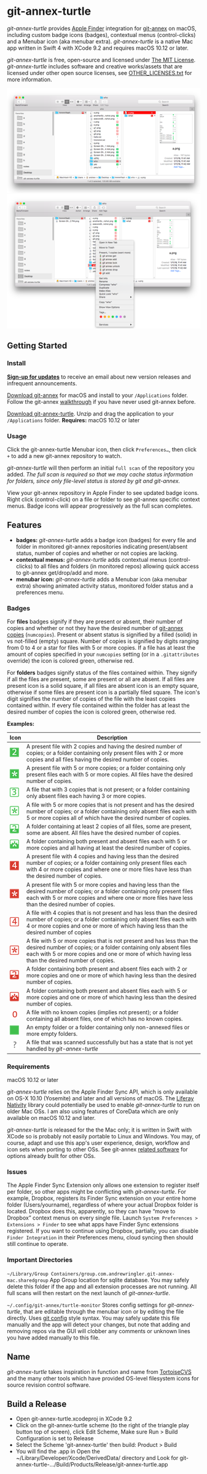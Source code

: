 # git-annex-turtle
*git-annex-turtle* provides <a href="https://en.wikipedia.org/wiki/Finder_(software)">Apple Finder</a> integration for [git-annex](http://git-annex.branchable.com/) on macOS, including custom badge icons (badges), contextual menus (control-clicks) and a Menubar icon (aka menubar extra). *git-annex-turtle* is a native Mac app written in Swift 4 with XCode 9.2 and requires macOS 10.12 or later. 

*git-annex-turtle* is free, open-source and licensed under [The MIT License](https://opensource.org/licenses/MIT). *git-annex-turtle* includes software and creative works/assets that are licensed under other open source licenses, see [OTHER_LICENSES.txt](OTHER_LICENSES.txt) for more information.

![finder window with badge icons](documentation/2018-3-7-badge-icons-in-finder.png)
![context menu of monitored file](documentation/2018-3-7-context-menu-whitebkg.png)

## Getting Started
### Install
**[Sign-up for updates](http://eepurl.com/dndzG9)** to receive an email about new version releases and infrequent announcements.

[Download git-annex](http://git-annex.branchable.com/install/OSX/) for macOS and install to your `/Applications` folder. Follow the git-annex [walkthrough](http://git-annex.branchable.com/walkthrough/) if you have never used git-annex before.

[Download git-annex-turtle](https://github.com/andrewringler/git-annex-turtle/releases). Unzip and drag the application to your `/Applications` folder. **Requires:** macOS 10.12 or later

### Usage
Click the git-annex-turtle Menubar icon, then click `Preferences…`, then click `+` to add a new git-annex repository to watch.

*git-annex-turtle* will then perform an initial `full scan` of the repository you added. *The full scan is required so that we may cache status information for folders, since only file-level status is stored by git and git-annex.*

View your git-annex repository in Apple Finder to see updated badge icons. Right click (control-click) on a file or folder to see git-annex specific context menus. Badge icons will appear progressively as the full scan completes.

## Features
 * **badges:** *git-annex-turtle* adds a badge icon (badges) for every file and folder in monitored git-annex repositories indicating present/absent status, number of copies and whether or not copies are lacking.
 * **contextual menus:** *git-annex-turtle* adds contextual menus (control-clicks) to all files and folders (in monitored repos) allowing quick access to git-annex get/drop/add and more.
 * **menubar icon:** *git-annex-turtle* adds a Menubar icon (aka menubar extra) showing animated activity status, monitored folder status and a preferences menu.

### Badges
For **files** badges signify if they are present or absent, their number of copies and whether or not they have the desired number of [git-annex copies](https://git-annex.branchable.com/git-annex-numcopies/) (`numcopies`). Present or absent status is signified by a filled (solid) in vs not-filled (empty) square. Number of copies is signified by digits ranging from 0 to 4 or a star for files with 5 or more copies. If a file has at least the amount of copies specified in your `numcopies` setting (or in a `.gitattributes` override) the icon is colored green, otherwise red.

For **folders** badges signify status of the files contained within. They signify if all the files are present, some are present or all are absent. If all files are present icon is a solid square, if all files are absent icon is an empty square, otherwise if some files are present icon is a partially filed square. The icon's digit signifies the number of copies of the file with the least copies contained within. If every file contained within the folder has at least the desired number of copies the icon is colored green, otherwise red.

**Examples:**

| Icon | Description |
| ---- | ----------- |
| ![green solid 2](documentation/icons/SolidGreen12x12_2.png) | A present file with 2 copies and having the desired number of copies; or a folder containing only present files with 2 or more copies and all files having the desired number of copies. |
| ![green solid star](documentation/icons/SolidGreen12x12_Star.png) | A present file with 5 or more copies; or a folder containing only present files each with 5 or more copies. All files have the desired number of copies. |
| ![green empty 3](documentation/icons/OutlineGreen12x12_3.png) | A file that with 3 copies that is not present; or a folder containing only absent files each having 3 or more copies. |
| ![green empty star](documentation/icons/OutlineGreen12x12_Star.png) | A file with 5 or more copies that is not present and has the desired number of copies; or a folder containing only absent files each with 5 or more copies all of which have the desired number of copies. |
| ![green, half-filled 2](documentation/icons/HalfGreen12x12_2.png) | A folder containing at least 2 copies of all files, some are present, some are absent. All files have the desired number of copies. |
| ![green partially-filled star](documentation/icons/HalfGreen12x12_Star.png) | A folder containing both present and absent files each with 5 or more copies and all having at least the desired number of copies. |
| ![red solid 4](documentation/icons/SolidRed12x12_4.png) | A present file with 4 copies and having less than the desired number of copies; or a folder containing only present files each with 4 or more copies and where one or more files have less than the desired number of copies.  |
| ![red solid star](documentation/icons/SolidRed12x12_Star.png) | A present file with 5 or more copies and having less than the desired number of copies; or a folder containing only present files each with 5 or more copies and where one or more files have less than the desired number of copies. |
| ![red empty 4](documentation/icons/OutlineRed12x12_4.png) | A file with 4 copies that is not present and has less than the desired number of copies; or a folder containing only absent files each with 4 or more copies and one or more of which having less than the desired number of copies |
| ![red empty star](documentation/icons/OutlineRed12x12_Star.png) | A file with 5 or more copies that is not present and has less than the desired number of copies; or a folder containing only absent files each with 5 or more copies and one or more of which having less than the desired number of copies. |
| ![red partially filled 2](documentation/icons/HalfRed12x12_2.png) | A folder containing both present and absent files each with 2 or more copies and one or more of which having less than the desired number of copies. |
| ![red partially-filled star](documentation/icons/HalfRed12x12_Star.png) | A folder containing both present and absent files each with 5 or more copies and one or more of which having less than the desired number of copies. |
| ![red 0](documentation/icons/Red12x12_0.png) | A file with no known copies (implies not present); or a folder containing all absent files, one of which has no known copies. |
| ![green solid no number](documentation/icons/SolidGreen12x12.png) | An empty folder or a folder containing only non-annexed files or more empty folders. |
| ![grey question mark](documentation/icons/QuestionGray12x12.png) | A file that was scanned successfully but has a state that is not yet handled by *git-annex-turtle* |

### Requirements
macOS 10.12 or later

*git-annex-turtle* relies on the Apple Finder Sync API, which is only available on OS-X 10.10 (Yosemite) and later and all versions of macOS. The [Liferay Nativity](https://github.com/liferay/liferay-nativity) library could potentially be used to enable *git-annex-turtle* to run on older Mac OSs. I am also using features of CoreData which are only available on macOS 10.12 and later.

*git-annex-turtle* is released for the the Mac only; it is written in Swift with XCode so is probably not easily portable to Linux and Windows. You may, of course, adapt and use this app's user experience, design, workflow and icon sets when porting to other OSs. See git-annex [related software](http://git-annex.branchable.com/related_software/) for options already built for other OSs.

### Issues
The Apple Finder Sync Extension only allows one extension to register itself per folder, so other apps might be conflicting with *git-annex-turtle*. For example, Dropbox, registers its Finder Sync extension on your entire home folder (Users/yourname), regardless of where your actual Dropbox folder is located. Dropbox does this, apparently, so they can have “move to Dropbox” context menus on every single file. Launch `System Preferences > Extensions > Finder` to see what apps have Finder Sync extensions registered. If you want to continue using Dropbox, partially, you can disable `Finder Integration` in their Preferences menu, cloud syncing then should still continue to operate.

### Important Directories
`~/Library/Group Containers/group.com.andrewringler.git-annex-mac.sharedgroup`
App Group location for sqlite database. You may safely delete this folder if the app and all extension processes are not running. All full scans will then restart on the next launch of *git-annex-turtle*.

 `~/.config/git-annex/turtle-monitor`
Stores config settings for *git-annex-turtle*, that are editable through the menubar icon or by editing the file directly. Uses [git config](https://git-scm.com/docs/git-config/) style syntax. You may safely update this file manually and the app will detect your changes, but note that adding and removing repos via the GUI will clobber any comments or unknown lines you have added manually to this file. 

## Name
*git-annex-turtle* takes inspiration in function and name from [TortoiseCVS](https://en.wikipedia.org/wiki/TortoiseCVS) and the many other tools which have provided OS-level filesystem icons for source revision control software.

## Build a Release
 * Open git-annex-turtle.xcodeproj in XCode 9.2
 * Click on the git-annex-turtle scheme (to the right of the triangle play button top of screen), click Edit Scheme, Make sure Run > Build Configuration is set to Release
 * Select the Scheme 'git-annex-turtle' then build: Product > Build 
 * You will find the .app in Open the ~/Library/Developer/Xcode/DerivedData/ directory and Look for git-annex-turtle-…/Build/Products/Release/git-annex-turtle.app
